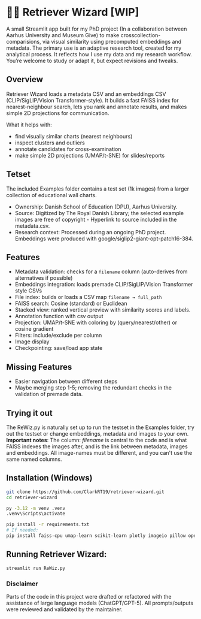 # 🧙‍♂️ Retriever Wizard [WIP]
A small Streamlit app built for my PhD project (In a collaboration between Aarhus University and Museum Give) to make crosscollection-comparisions, via visual similarity using precomputed embeddings and metadata.
The primary use is an adaptive research tool, created for my analytical process. It reflects how I use my data and my research workflow. You’re welcome to study or adapt it, but expect revisions and tweaks.

## Overview
Retriever Wizard loads a metadata CSV and an embeddings CSV (CLIP/SigLIP/Vision Transformer-style). It builds a fast FAISS index for nearest-neighbour search, lets you rank and annotate results, and makes simple 2D projections for communication.

What it helps with:
- find visually similar charts (nearest neighbours)
- inspect clusters and outliers
- annotate candidates for cross-examination
- make simple 2D projections (UMAP/t-SNE) for slides/reports

## Tetset 
The included Examples folder contains a test set (1k images) from a larger collection of educational wall charts.
- Ownership: Danish School of Education (DPU), Aarhus University.
- Source: Digitized by The Royal Danish Library; the selected example images are free of copyright - Hyperlink to source included in the metadata.csv.
- Research context: Processed during an ongoing PhD project. Embeddings were produced with google/siglip2-giant-opt-patch16-384.

## Features
- Metadata validation: checks for a `filename` column (auto-derives from alternatives if possible)
- Embeddings integration: loads premade CLIP/SigLIP/Vision Transformer style CSVs
- File index: builds or loads a CSV map `filename → full_path`
- FAISS search: Cosine (standard) or Euclidean 
- Stacked view: ranked vertical preview with similarity scores and labels.
- Annotation function with csv output
- Projection: UMAP/t-SNE with coloring by (query/nearest/other) or cosine gradient
- Filters: include/exclude per column
- Image display
- Checkpointing: save/load app state

## Missing Features
- Easier navigation between different steps
- Maybe merging step 1-5; removing the redundant checks in the validation of premade data.
  

## Trying it out
The ReWiz.py is naturally set up to run the testset in the Examples folder, try out the testset or change embeddings, metadata and images to your own. 
**Important notes**: The column: *filename* is central to the code and is what FAISS indexes the images after, and is the link between metadata, images and embeddings. All image-names must be different, and you can't use the same named columns. 

## Installation (Windows)
```bash
git clone https://github.com/ClarkRT19/retriever-wizard.git
cd retriever-wizard

py -3.12 -m venv .venv
.venv\Scripts\activate

pip install -r requirements.txt
# If needed:
pip install faiss-cpu umap-learn scikit-learn plotly imageio pillow opencv-python
```

## Running Retriever Wizard:
```bash
streamlit run ReWiz.py
```

### Disclaimer
Parts of the code in this project were drafted or refactored with the assistance of large language models (ChatGPT/GPT-5). 
All prompts/outputs were reviewed and validated by the maintainer.
